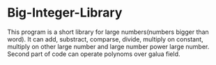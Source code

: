 # Big-Integer-Library
This program is a short library for large numbers(numbers bigger than word). It can add, substract, comparse, divide, multiply on constant, multiply on other large number and large number power large number. Second part of code can operate polynoms over galua field.
